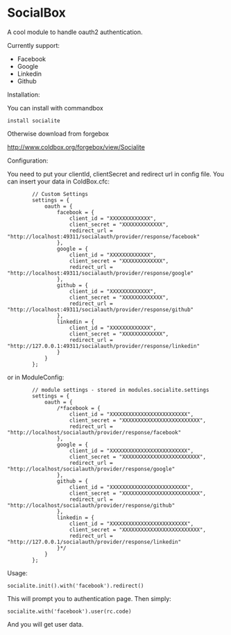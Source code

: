 # SocialBox

A cool module to handle oauth2 authentication.

Currently support:

* Facebook
* Google
* Linkedin
* Github

Installation:

You can install with commandbox

`install socialite`

Otherwise download from forgebox

http://www.coldbox.org/forgebox/view/Socialite

Configuration:

You need to put your clientId, clientSecret and redirect url in config file.
You can insert your data in ColdBox.cfc:

```
		// Custom Settings
		settings = {
			oauth = {
				facebook = {
					client_id = "XXXXXXXXXXXXX",
					client_secret = "XXXXXXXXXXXXX",
					redirect_url = "http://localhost:49311/socialauth/provider/response/facebook"					
				},
				google = {
					client_id = "XXXXXXXXXXXXX",
					client_secret = "XXXXXXXXXXXXX",
					redirect_url = "http://localhost:49311/socialauth/provider/response/google"					
				},
				github = {
					client_id = "XXXXXXXXXXXXX",
					client_secret = "XXXXXXXXXXXXX",
					redirect_url = "http://localhost:49311/socialauth/provider/response/github"					
				},
				linkedin = {
					client_id = "XXXXXXXXXXXXX",
					client_secret = "XXXXXXXXXXXXX",
					redirect_url = "http://127.0.0.1:49311/socialauth/provider/response/linkedin"					
				}
			}
		};
```

or in ModuleConfig:

```
		// module settings - stored in modules.socialite.settings
		settings = {
			oauth = {
				/*facebook = {
					client_id = "XXXXXXXXXXXXXXXXXXXXXXXXX",
					client_secret = "XXXXXXXXXXXXXXXXXXXXXXXXX",
					redirect_url = "http://localhost/socialauth/provider/response/facebook"					
				},
				google = {
					client_id = "XXXXXXXXXXXXXXXXXXXXXXXXX",
					client_secret = "XXXXXXXXXXXXXXXXXXXXXXXXX",
					redirect_url = "http://localhost/socialauth/provider/response/google"					
				},
				github = {
					client_id = "XXXXXXXXXXXXXXXXXXXXXXXXX",
					client_secret = "XXXXXXXXXXXXXXXXXXXXXXXXX",
					redirect_url = "http://localhost/socialauth/provider/response/github"					
				},
				linkedin = {
					client_id = "XXXXXXXXXXXXXXXXXXXXXXXXX",
					client_secret = "XXXXXXXXXXXXXXXXXXXXXXXXX",
					redirect_url = "http://127.0.0.1/socialauth/provider/response/linkedin"					
				}*/
			}
		};
```

Usage:

`socialite.init().with('facebook').redirect()`

This will prompt you to authentication page. Then simply:

`socialite.with('facebook').user(rc.code)`

And you will get user data.
